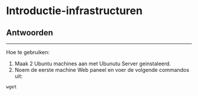 # Introductie-infrastructuren

## Antwoorden

---
Hoe te gebruiken:

1. Maak 2 Ubuntu machines aan met Ubunutu Server geinstaleerd.
2. Noem de eerste machine Web paneel en voer de volgende commandos uit:

```wget ```

